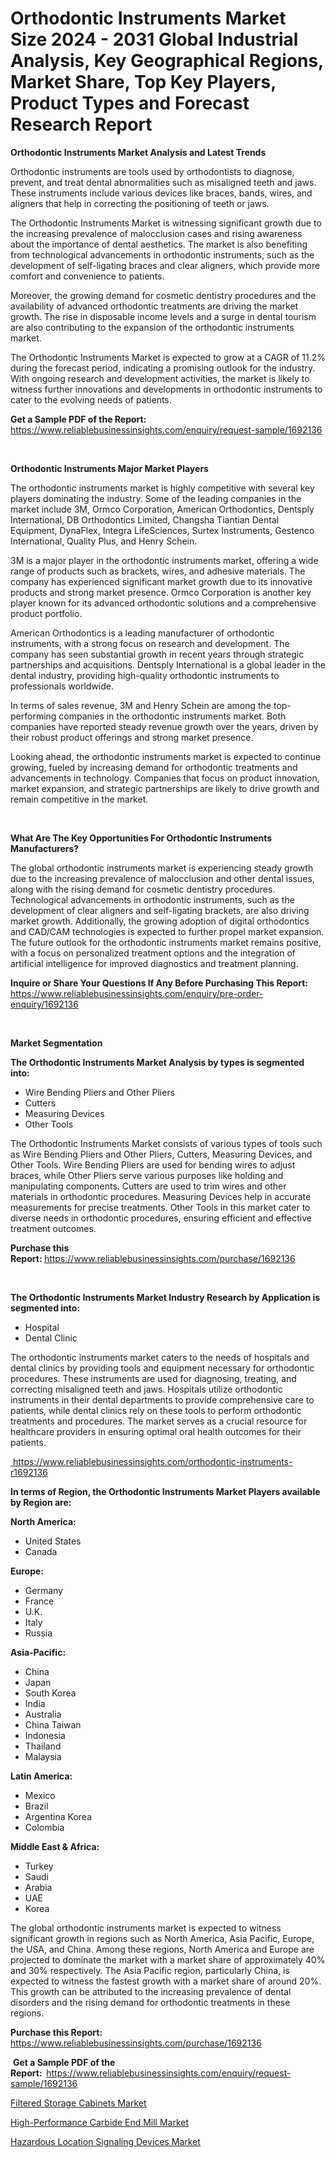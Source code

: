 <p><h1>Orthodontic Instruments Market Size 2024 - 2031 Global Industrial Analysis, Key Geographical Regions, Market Share, Top Key Players, Product Types and Forecast Research Report</h1></p><p><strong>Orthodontic Instruments Market Analysis and Latest Trends</strong></p>
<p><p>Orthodontic instruments are tools used by orthodontists to diagnose, prevent, and treat dental abnormalities such as misaligned teeth and jaws. These instruments include various devices like braces, bands, wires, and aligners that help in correcting the positioning of teeth or jaws.</p><p>The Orthodontic Instruments Market is witnessing significant growth due to the increasing prevalence of malocclusion cases and rising awareness about the importance of dental aesthetics. The market is also benefiting from technological advancements in orthodontic instruments, such as the development of self-ligating braces and clear aligners, which provide more comfort and convenience to patients.</p><p>Moreover, the growing demand for cosmetic dentistry procedures and the availability of advanced orthodontic treatments are driving the market growth. The rise in disposable income levels and a surge in dental tourism are also contributing to the expansion of the orthodontic instruments market.</p><p>The Orthodontic Instruments Market is expected to grow at a CAGR of 11.2% during the forecast period, indicating a promising outlook for the industry. With ongoing research and development activities, the market is likely to witness further innovations and developments in orthodontic instruments to cater to the evolving needs of patients.</p></p>
<p><strong>Get a Sample PDF of the Report:&nbsp;</strong> <a href="https://www.reliablebusinessinsights.com/enquiry/request-sample/1692136">https://www.reliablebusinessinsights.com/enquiry/request-sample/1692136</a></p>
<p>&nbsp;</p>
<p><strong>Orthodontic Instruments Major Market Players</strong></p>
<p><p>The orthodontic instruments market is highly competitive with several key players dominating the industry. Some of the leading companies in the market include 3M, Ormco Corporation, American Orthodontics, Dentsply International, DB Orthodontics Limited, Changsha Tiantian Dental Equipment, DynaFlex, Integra LifeSciences, Surtex Instruments, Gestenco International, Quality Plus, and Henry Schein.</p><p>3M is a major player in the orthodontic instruments market, offering a wide range of products such as brackets, wires, and adhesive materials. The company has experienced significant market growth due to its innovative products and strong market presence. Ormco Corporation is another key player known for its advanced orthodontic solutions and a comprehensive product portfolio.</p><p>American Orthodontics is a leading manufacturer of orthodontic instruments, with a strong focus on research and development. The company has seen substantial growth in recent years through strategic partnerships and acquisitions. Dentsply International is a global leader in the dental industry, providing high-quality orthodontic instruments to professionals worldwide.</p><p>In terms of sales revenue, 3M and Henry Schein are among the top-performing companies in the orthodontic instruments market. Both companies have reported steady revenue growth over the years, driven by their robust product offerings and strong market presence.</p><p>Looking ahead, the orthodontic instruments market is expected to continue growing, fueled by increasing demand for orthodontic treatments and advancements in technology. Companies that focus on product innovation, market expansion, and strategic partnerships are likely to drive growth and remain competitive in the market.</p></p>
<p>&nbsp;</p>
<p><strong>What Are The Key Opportunities For Orthodontic Instruments Manufacturers?</strong></p>
<p><p>The global orthodontic instruments market is experiencing steady growth due to the increasing prevalence of malocclusion and other dental issues, along with the rising demand for cosmetic dentistry procedures. Technological advancements in orthodontic instruments, such as the development of clear aligners and self-ligating brackets, are also driving market growth. Additionally, the growing adoption of digital orthodontics and CAD/CAM technologies is expected to further propel market expansion. The future outlook for the orthodontic instruments market remains positive, with a focus on personalized treatment options and the integration of artificial intelligence for improved diagnostics and treatment planning.</p></p>
<p><strong>Inquire or Share Your Questions If Any Before Purchasing This Report:</strong> <a href="https://www.reliablebusinessinsights.com/enquiry/pre-order-enquiry/1692136">https://www.reliablebusinessinsights.com/enquiry/pre-order-enquiry/1692136</a></p>
<p>&nbsp;</p>
<p><strong>Market Segmentation</strong></p>
<p><strong>The Orthodontic Instruments Market Analysis by types is segmented into:</strong></p>
<p><ul><li>Wire Bending Pliers and Other Pliers</li><li>Cutters</li><li>Measuring Devices</li><li>Other Tools</li></ul></p>
<p><p>The Orthodontic Instruments Market consists of various types of tools such as Wire Bending Pliers and Other Pliers, Cutters, Measuring Devices, and Other Tools. Wire Bending Pliers are used for bending wires to adjust braces, while Other Pliers serve various purposes like holding and manipulating components. Cutters are used to trim wires and other materials in orthodontic procedures. Measuring Devices help in accurate measurements for precise treatments. Other Tools in this market cater to diverse needs in orthodontic procedures, ensuring efficient and effective treatment outcomes.</p></p>
<p><strong>Purchase this Report:&nbsp;</strong><a href="https://www.reliablebusinessinsights.com/purchase/1692136">https://www.reliablebusinessinsights.com/purchase/1692136</a></p>
<p>&nbsp;</p>
<p><strong>The Orthodontic Instruments Market Industry Research by Application is segmented into:</strong></p>
<p><ul><li>Hospital</li><li>Dental Clinic</li></ul></p>
<p><p>The orthodontic instruments market caters to the needs of hospitals and dental clinics by providing tools and equipment necessary for orthodontic procedures. These instruments are used for diagnosing, treating, and correcting misaligned teeth and jaws. Hospitals utilize orthodontic instruments in their dental departments to provide comprehensive care to patients, while dental clinics rely on these tools to perform orthodontic treatments and procedures. The market serves as a crucial resource for healthcare providers in ensuring optimal oral health outcomes for their patients.</p></p>
<p><a href="https://www.reliablebusinessinsights.com/orthodontic-instruments-r1692136">&nbsp;https://www.reliablebusinessinsights.com/orthodontic-instruments-r1692136</a></p>
<p><strong>In terms of Region, the Orthodontic Instruments Market Players available by Region are:</strong></p>
<p>
    <p> <strong> North America: </strong>
        <ul>
            <li>United States</li>
            <li>Canada</li>
        </ul>
        </p> 
    <p> <strong> Europe: </strong>
        <ul>
            <li>Germany</li>
            <li>France</li>
            <li>U.K.</li>
            <li>Italy</li>
            <li>Russia</li>
        </ul>
        </p> 
    <p> <strong> Asia-Pacific: </strong>
        <ul>
            <li>China</li>
            <li>Japan</li>
            <li>South Korea</li>
            <li>India</li>
            <li>Australia</li>
            <li>China Taiwan</li>
            <li>Indonesia</li>
            <li>Thailand</li>
            <li>Malaysia</li>
        </ul>
        </p> 
    <p> <strong> Latin America: </strong>
        <ul>
            <li>Mexico</li>
            <li>Brazil</li>
            <li>Argentina Korea</li>
            <li>Colombia</li>
        </ul>
        </p> 
    <p> <strong> Middle East & Africa: </strong>
        <ul>
            <li>Turkey</li>
            <li>Saudi</li>
            <li>Arabia</li>
            <li>UAE</li>
            <li>Korea</li>
        </ul>
    </p>
    </p>
<p><p>The global orthodontic instruments market is expected to witness significant growth in regions such as North America, Asia Pacific, Europe, the USA, and China. Among these regions, North America and Europe are projected to dominate the market with a market share of approximately 40% and 30% respectively. The Asia Pacific region, particularly China, is expected to witness the fastest growth with a market share of around 20%. This growth can be attributed to the increasing prevalence of dental disorders and the rising demand for orthodontic treatments in these regions.</p></p>
<p><strong>Purchase this Report: </strong><a href="https://www.reliablebusinessinsights.com/purchase/1692136">https://www.reliablebusinessinsights.com/purchase/1692136</a></p>
<p>&nbsp;<strong>Get a Sample PDF of the Report:&nbsp;&nbsp;</strong><a href="https://www.reliablebusinessinsights.com/enquiry/request-sample/1692136">https://www.reliablebusinessinsights.com/enquiry/request-sample/1692136</a></p>
<p><strong></strong></p>
<p><p><a href="https://github.com/biheemgalvinlouises6hokrh3h/Market-Research-Report-List-3/blob/main/filtered-storage-cabinets-market.md">Filtered Storage Cabinets Market</a></p><p><a href="https://github.com/guneycigdem35/Market-Research-Report-List-4/blob/main/high-performance-carbide-end-mill-market.md">High-Performance Carbide End Mill Market</a></p><p><a href="https://github.com/Paul14Anderson63/Market-Research-Report-List-5/blob/main/hazardous-location-signaling-devices-market.md">Hazardous Location Signaling Devices Market</a></p></p>